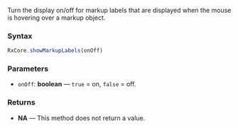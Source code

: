 Turn the display on/off for markup labels that are displayed when the mouse is hovering over a markup object.

### Syntax

```typescript
RxCore.showMarkupLabels(onOff)
```

### Parameters

- `onOff`: **boolean** — `true` = on, `false` = off.

### Returns

- **NA** — This method does not return a value.